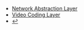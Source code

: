 * [Network Abstraction Layer](docs/video-coding/h264/nal.md)
* [Video Coding Layer](docs/video-coding/h264/vcl/)
* [:leftwards_arrow_with_hook:](docs/video-coding/)

